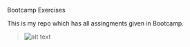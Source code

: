 Bootcamp Exercises

This is my repo which has all assingments given in Bootcamp.
>![alt text](https://upload.wikimedia.org/wikipedia/commons/7/76/Emoji_u1f468_1f3fc_200d_1f4bb.svg)
